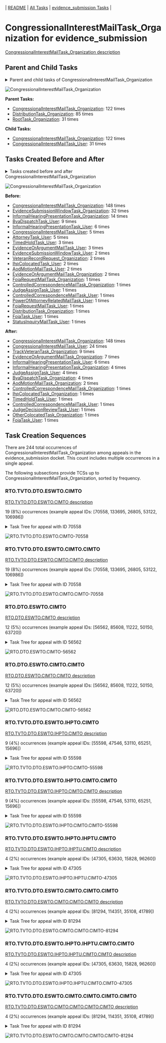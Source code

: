 <!-- DO NOT EDIT THIS FILE.  This file is autogenerated. -->
| [README](../README.md) | [All Tasks](../alltasks.md) | [evidence_submission Tasks](tasklist.md) |

# CongressionalInterestMailTask_Organization for evidence_submission

[CongressionalInterestMailTask_Organization description](../descr/CongressionalInterestMailTask_Organization.md)

## Parent and Child Tasks

<details><summary markdown='span'>Parent and child tasks of CongressionalInterestMailTask_Organization
</summary>

```
digraph G {
rankdir=LR;
node [shape=box]
"CongressionalInterestMailTask_Organization" -> "CongressionalInterestMailTask_Organization" [label=122]
"CongressionalInterestMailTask_Organization" -> "CongressionalInterestMailTask_User" [label=31]
"CongressionalInterestMailTask_Organization" -> "CongressionalInterestMailTask_Organization" [label=122]
"DistributionTask_Organization" -> "CongressionalInterestMailTask_Organization" [label=85]
"RootTask_Organization" -> "CongressionalInterestMailTask_Organization" [label=31]
}
```
</details>

![CongressionalInterestMailTask_Organization](dot/CongressionalInterestMailTask_Organization-parentchild.dot.png)

**Parent Tasks:**

   * [CongressionalInterestMailTask_Organization](CongressionalInterestMailTask_Organization.md): 122 times
   * [DistributionTask_Organization](DistributionTask_Organization.md): 85 times
   * [RootTask_Organization](RootTask_Organization.md): 31 times

**Child Tasks:**

   * [CongressionalInterestMailTask_Organization](CongressionalInterestMailTask_Organization.md): 122 times
   * [CongressionalInterestMailTask_User](CongressionalInterestMailTask_User.md): 31 times

## Tasks Created Before and After

<details><summary markdown='span'>Tasks created before and after CongressionalInterestMailTask_Organization</summary>

```
digraph G {
rankdir=LR;

"CongressionalInterestMailTask_Organization" -> "CongressionalInterestMailTask_Organization" [label=148]
"CongressionalInterestMailTask_Organization" -> "CongressionalInterestMailTask_User" [label=24]
"CongressionalInterestMailTask_Organization" -> "TrackVeteranTask_Organization" [label=9]
"CongressionalInterestMailTask_Organization" -> "EvidenceOrArgumentMailTask_Organization" [label=7]
"CongressionalInterestMailTask_Organization" -> "InformalHearingPresentationTask_User" [label=6]
"CongressionalInterestMailTask_Organization" -> "JudgeAssignTask_User" [label=4]
"CongressionalInterestMailTask_Organization" -> "InformalHearingPresentationTask_Organization" [label=4]
"CongressionalInterestMailTask_Organization" -> "BvaDispatchTask_Organization" [label=4]
"CongressionalInterestMailTask_Organization" -> "AodMotionMailTask_Organization" [label=2]
"CongressionalInterestMailTask_Organization" -> "TimedHoldTask_User" [label=1]
"CongressionalInterestMailTask_Organization" -> "OtherColocatedTask_Organization" [label=1]
"CongressionalInterestMailTask_Organization" -> "JudgeDecisionReviewTask_User" [label=1]
"CongressionalInterestMailTask_Organization" -> "IhpColocatedTask_Organization" [label=1]
"CongressionalInterestMailTask_Organization" -> "FoiaTask_User" [label=1]
"CongressionalInterestMailTask_Organization" -> "ControlledCorrespondenceMailTask_User" [label=1]
"CongressionalInterestMailTask_Organization" -> "ControlledCorrespondenceMailTask_Organization" [label=1]
"CongressionalInterestMailTask_Organization" -> "CongressionalInterestMailTask_Organization" [label=148]
"EvidenceSubmissionWindowTask_Organization" -> "CongressionalInterestMailTask_Organization" [label=32]
"InformalHearingPresentationTask_Organization" -> "CongressionalInterestMailTask_Organization" [label=14]
"BvaDispatchTask_User" -> "CongressionalInterestMailTask_Organization" [label=9]
"InformalHearingPresentationTask_User" -> "CongressionalInterestMailTask_Organization" [label=6]
"CongressionalInterestMailTask_User" -> "CongressionalInterestMailTask_Organization" [label=5]
"AttorneyTask_User" -> "CongressionalInterestMailTask_Organization" [label=5]
"TimedHoldTask_User" -> "CongressionalInterestMailTask_Organization" [label=3]
"EvidenceOrArgumentMailTask_User" -> "CongressionalInterestMailTask_Organization" [label=3]
"VeteranRecordRequest_Organization" -> "CongressionalInterestMailTask_Organization" [label=2]
"IhpColocatedTask_User" -> "CongressionalInterestMailTask_Organization" [label=2]
"EvidenceSubmissionWindowTask_User" -> "CongressionalInterestMailTask_Organization" [label=2]
"EvidenceOrArgumentMailTask_Organization" -> "CongressionalInterestMailTask_Organization" [label=2]
"AodMotionMailTask_User" -> "CongressionalInterestMailTask_Organization" [label=2]
"StatusInquiryMailTask_User" -> "CongressionalInterestMailTask_Organization" [label=1]
"PowerOfAttorneyRelatedMailTask_User" -> "CongressionalInterestMailTask_Organization" [label=1]
"JudgeAssignTask_User" -> "CongressionalInterestMailTask_Organization" [label=1]
"FoiaTask_User" -> "CongressionalInterestMailTask_Organization" [label=1]
"FoiaRequestMailTask_User" -> "CongressionalInterestMailTask_Organization" [label=1]
"FoiaRequestMailTask_Organization" -> "CongressionalInterestMailTask_Organization" [label=1]
"DistributionTask_Organization" -> "CongressionalInterestMailTask_Organization" [label=1]
"ControlledCorrespondenceMailTask_User" -> "CongressionalInterestMailTask_Organization" [label=1]
"ControlledCorrespondenceMailTask_Organization" -> "CongressionalInterestMailTask_Organization" [label=1]
}
```
</details>

![CongressionalInterestMailTask_Organization](dot/CongressionalInterestMailTask_Organization.dot.png)

**Before:**

   * [CongressionalInterestMailTask_Organization](CongressionalInterestMailTask_Organization.md): 148 times
   * [EvidenceSubmissionWindowTask_Organization](EvidenceSubmissionWindowTask_Organization.md): 32 times
   * [InformalHearingPresentationTask_Organization](InformalHearingPresentationTask_Organization.md): 14 times
   * [BvaDispatchTask_User](BvaDispatchTask_User.md): 9 times
   * [InformalHearingPresentationTask_User](InformalHearingPresentationTask_User.md): 6 times
   * [CongressionalInterestMailTask_User](CongressionalInterestMailTask_User.md): 5 times
   * [AttorneyTask_User](AttorneyTask_User.md): 5 times
   * [TimedHoldTask_User](TimedHoldTask_User.md): 3 times
   * [EvidenceOrArgumentMailTask_User](EvidenceOrArgumentMailTask_User.md): 3 times
   * [EvidenceSubmissionWindowTask_User](EvidenceSubmissionWindowTask_User.md): 2 times
   * [VeteranRecordRequest_Organization](VeteranRecordRequest_Organization.md): 2 times
   * [IhpColocatedTask_User](IhpColocatedTask_User.md): 2 times
   * [AodMotionMailTask_User](AodMotionMailTask_User.md): 2 times
   * [EvidenceOrArgumentMailTask_Organization](EvidenceOrArgumentMailTask_Organization.md): 2 times
   * [FoiaRequestMailTask_Organization](FoiaRequestMailTask_Organization.md): 1 times
   * [ControlledCorrespondenceMailTask_Organization](ControlledCorrespondenceMailTask_Organization.md): 1 times
   * [JudgeAssignTask_User](JudgeAssignTask_User.md): 1 times
   * [ControlledCorrespondenceMailTask_User](ControlledCorrespondenceMailTask_User.md): 1 times
   * [PowerOfAttorneyRelatedMailTask_User](PowerOfAttorneyRelatedMailTask_User.md): 1 times
   * [FoiaRequestMailTask_User](FoiaRequestMailTask_User.md): 1 times
   * [DistributionTask_Organization](DistributionTask_Organization.md): 1 times
   * [FoiaTask_User](FoiaTask_User.md): 1 times
   * [StatusInquiryMailTask_User](StatusInquiryMailTask_User.md): 1 times

**After:**

   * [CongressionalInterestMailTask_Organization](CongressionalInterestMailTask_Organization.md): 148 times
   * [CongressionalInterestMailTask_User](CongressionalInterestMailTask_User.md): 24 times
   * [TrackVeteranTask_Organization](TrackVeteranTask_Organization.md): 9 times
   * [EvidenceOrArgumentMailTask_Organization](EvidenceOrArgumentMailTask_Organization.md): 7 times
   * [InformalHearingPresentationTask_User](InformalHearingPresentationTask_User.md): 6 times
   * [InformalHearingPresentationTask_Organization](InformalHearingPresentationTask_Organization.md): 4 times
   * [JudgeAssignTask_User](JudgeAssignTask_User.md): 4 times
   * [BvaDispatchTask_Organization](BvaDispatchTask_Organization.md): 4 times
   * [AodMotionMailTask_Organization](AodMotionMailTask_Organization.md): 2 times
   * [ControlledCorrespondenceMailTask_Organization](ControlledCorrespondenceMailTask_Organization.md): 1 times
   * [IhpColocatedTask_Organization](IhpColocatedTask_Organization.md): 1 times
   * [TimedHoldTask_User](TimedHoldTask_User.md): 1 times
   * [ControlledCorrespondenceMailTask_User](ControlledCorrespondenceMailTask_User.md): 1 times
   * [JudgeDecisionReviewTask_User](JudgeDecisionReviewTask_User.md): 1 times
   * [OtherColocatedTask_Organization](OtherColocatedTask_Organization.md): 1 times
   * [FoiaTask_User](FoiaTask_User.md): 1 times

## Task Creation Sequences

There are 244 total occurrences of CongressionalInterestMailTask_Organization among appeals in the evidence_submission docket.  This count includes multiple occurrences in a single appeal.

The following subsections provide TCSs up to CongressionalInterestMailTask_Organization, sorted by frequency.

### RTO.TVTO.DTO.ESWTO.CIMTO

[RTO.TVTO.DTO.ESWTO.CIMTO description](../descr/RTO.TVTO.DTO.ESWTO.CIMTO.md)

19 (8%) occurrences (example appeal IDs: [70558, 133695, 26805, 53122, 106986])

<details><summary markdown='span'>Task Tree for appeal with ID 70558</summary>

```
@startuml
skinparam {
  ObjectBorderColor #555
  ObjectBorderThickness 0
  ObjectFontStyle bold
  ObjectFontSize 14
  ObjectAttributeFontColor #333
  ObjectAttributeFontSize 12
}
  object 0.RootTask #8dd3c7 {
Organization
}
  object 1.TrackVeteranTask #bebada {
Organization
}
  object 2.DistributionTask #ffffb3 {
Organization
}
  object 3.EvidenceSubmissionWindowTask #fccde5 {
Organization
}
  object 4.CongressionalInterestMailTask #fccde5 {
Organization  <back:white>    </back>
}
  object 5.CongressionalInterestMailTask #fccde5 {
Organization  <back:white>    </back>
}
  object 6.EvidenceOrArgumentMailTask #ffffb3 {
Organization
}
0.RootTask -- 1.TrackVeteranTask
0.RootTask -- 2.DistributionTask
2.DistributionTask -- 3.EvidenceSubmissionWindowTask
2.DistributionTask -- 4.CongressionalInterestMailTask
4.CongressionalInterestMailTask -- 5.CongressionalInterestMailTask
0.RootTask -- 6.EvidenceOrArgumentMailTask
@enduml
```
</details>

![RTO.TVTO.DTO.ESWTO.CIMTO-70558](uml/RTO.TVTO.DTO.ESWTO.CIMTO-70558.png)

### RTO.TVTO.DTO.ESWTO.CIMTO.CIMTO

[RTO.TVTO.DTO.ESWTO.CIMTO.CIMTO description](../descr/RTO.TVTO.DTO.ESWTO.CIMTO.CIMTO.md)

19 (8%) occurrences (example appeal IDs: [70558, 133695, 26805, 53122, 106986])

<details><summary markdown='span'>Task Tree for appeal with ID 70558</summary>

```
@startuml
skinparam {
  ObjectBorderColor #555
  ObjectBorderThickness 0
  ObjectFontStyle bold
  ObjectFontSize 14
  ObjectAttributeFontColor #333
  ObjectAttributeFontSize 12
}
  object 0.RootTask #8dd3c7 {
Organization
}
  object 1.TrackVeteranTask #bebada {
Organization
}
  object 2.DistributionTask #ffffb3 {
Organization
}
  object 3.EvidenceSubmissionWindowTask #fccde5 {
Organization
}
  object 4.CongressionalInterestMailTask #fccde5 {
Organization  <back:white>    </back>
}
  object 5.CongressionalInterestMailTask #fccde5 {
Organization  <back:white>    </back>
}
  object 6.EvidenceOrArgumentMailTask #ffffb3 {
Organization
}
0.RootTask -- 1.TrackVeteranTask
0.RootTask -- 2.DistributionTask
2.DistributionTask -- 3.EvidenceSubmissionWindowTask
2.DistributionTask -- 4.CongressionalInterestMailTask
4.CongressionalInterestMailTask -- 5.CongressionalInterestMailTask
0.RootTask -- 6.EvidenceOrArgumentMailTask
@enduml
```
</details>

![RTO.TVTO.DTO.ESWTO.CIMTO.CIMTO-70558](uml/RTO.TVTO.DTO.ESWTO.CIMTO.CIMTO-70558.png)

### RTO.DTO.ESWTO.CIMTO

[RTO.DTO.ESWTO.CIMTO description](../descr/RTO.DTO.ESWTO.CIMTO.md)

12 (5%) occurrences (example appeal IDs: [56562, 85608, 11222, 50150, 63720])

<details><summary markdown='span'>Task Tree for appeal with ID 56562</summary>

```
@startuml
skinparam {
  ObjectBorderColor #555
  ObjectBorderThickness 0
  ObjectFontStyle bold
  ObjectFontSize 14
  ObjectAttributeFontColor #333
  ObjectAttributeFontSize 12
}
  object 0.RootTask #8dd3c7 {
Organization
}
  object 1.DistributionTask #ffffb3 {
Organization
}
  object 2.EvidenceSubmissionWindowTask #fccde5 {
Organization
}
  object 3.CongressionalInterestMailTask #fccde5 {
Organization  <back:white>    </back>
}
  object 4.CongressionalInterestMailTask #fccde5 {
Organization  <back:white>    </back>
}
0.RootTask -- 1.DistributionTask
1.DistributionTask -- 2.EvidenceSubmissionWindowTask
1.DistributionTask -- 3.CongressionalInterestMailTask
3.CongressionalInterestMailTask -- 4.CongressionalInterestMailTask
@enduml
```
</details>

![RTO.DTO.ESWTO.CIMTO-56562](uml/RTO.DTO.ESWTO.CIMTO-56562.png)

### RTO.DTO.ESWTO.CIMTO.CIMTO

[RTO.DTO.ESWTO.CIMTO.CIMTO description](../descr/RTO.DTO.ESWTO.CIMTO.CIMTO.md)

12 (5%) occurrences (example appeal IDs: [56562, 85608, 11222, 50150, 63720])

<details><summary markdown='span'>Task Tree for appeal with ID 56562</summary>

```
@startuml
skinparam {
  ObjectBorderColor #555
  ObjectBorderThickness 0
  ObjectFontStyle bold
  ObjectFontSize 14
  ObjectAttributeFontColor #333
  ObjectAttributeFontSize 12
}
  object 0.RootTask #8dd3c7 {
Organization
}
  object 1.DistributionTask #ffffb3 {
Organization
}
  object 2.EvidenceSubmissionWindowTask #fccde5 {
Organization
}
  object 3.CongressionalInterestMailTask #fccde5 {
Organization  <back:white>    </back>
}
  object 4.CongressionalInterestMailTask #fccde5 {
Organization  <back:white>    </back>
}
0.RootTask -- 1.DistributionTask
1.DistributionTask -- 2.EvidenceSubmissionWindowTask
1.DistributionTask -- 3.CongressionalInterestMailTask
3.CongressionalInterestMailTask -- 4.CongressionalInterestMailTask
@enduml
```
</details>

![RTO.DTO.ESWTO.CIMTO.CIMTO-56562](uml/RTO.DTO.ESWTO.CIMTO.CIMTO-56562.png)

### RTO.TVTO.DTO.ESWTO.IHPTO.CIMTO

[RTO.TVTO.DTO.ESWTO.IHPTO.CIMTO description](../descr/RTO.TVTO.DTO.ESWTO.IHPTO.CIMTO.md)

9 (4%) occurrences (example appeal IDs: [55598, 47546, 53110, 65251, 15696])

<details><summary markdown='span'>Task Tree for appeal with ID 55598</summary>

```
@startuml
skinparam {
  ObjectBorderColor #555
  ObjectBorderThickness 0
  ObjectFontStyle bold
  ObjectFontSize 14
  ObjectAttributeFontColor #333
  ObjectAttributeFontSize 12
}
  object 0.RootTask #8dd3c7 {
Organization
}
  object 1.TrackVeteranTask #bebada {
Organization
}
  object 2.DistributionTask #ffffb3 {
Organization
}
  object 3.EvidenceSubmissionWindowTask #fccde5 {
Organization
}
  object 4.InformalHearingPresentationTask #fdb462 {
Organization
}
  object 5.CongressionalInterestMailTask #fccde5 {
Organization  <back:white>    </back>
}
  object 6.CongressionalInterestMailTask #fccde5 {
Organization  <back:white>    </back>
}
  object 7.InformalHearingPresentationTask #fdb462 {
User
}
  object 8.ControlledCorrespondenceMailTask #ffffb3 {
Organization
}
  object 9.ControlledCorrespondenceMailTask #ffffb3 {
Organization
}
  object 10.ControlledCorrespondenceMailTask #ffffb3 {
User
}
  object 11.InformalHearingPresentationTask #fdb462 {
User
}
  object 12.TrackVeteranTask #bebada {
Organization
}
0.RootTask -- 1.TrackVeteranTask
0.RootTask -- 2.DistributionTask
2.DistributionTask -- 3.EvidenceSubmissionWindowTask
2.DistributionTask -- 4.InformalHearingPresentationTask
2.DistributionTask -- 5.CongressionalInterestMailTask
5.CongressionalInterestMailTask -- 6.CongressionalInterestMailTask
4.InformalHearingPresentationTask -- 7.InformalHearingPresentationTask
0.RootTask -- 8.ControlledCorrespondenceMailTask
8.ControlledCorrespondenceMailTask -- 9.ControlledCorrespondenceMailTask
9.ControlledCorrespondenceMailTask -- 10.ControlledCorrespondenceMailTask
4.InformalHearingPresentationTask -- 11.InformalHearingPresentationTask
0.RootTask -- 12.TrackVeteranTask
@enduml
```
</details>

![RTO.TVTO.DTO.ESWTO.IHPTO.CIMTO-55598](uml/RTO.TVTO.DTO.ESWTO.IHPTO.CIMTO-55598.png)

### RTO.TVTO.DTO.ESWTO.IHPTO.CIMTO.CIMTO

[RTO.TVTO.DTO.ESWTO.IHPTO.CIMTO.CIMTO description](../descr/RTO.TVTO.DTO.ESWTO.IHPTO.CIMTO.CIMTO.md)

9 (4%) occurrences (example appeal IDs: [55598, 47546, 53110, 65251, 15696])

<details><summary markdown='span'>Task Tree for appeal with ID 55598</summary>

```
@startuml
skinparam {
  ObjectBorderColor #555
  ObjectBorderThickness 0
  ObjectFontStyle bold
  ObjectFontSize 14
  ObjectAttributeFontColor #333
  ObjectAttributeFontSize 12
}
  object 0.RootTask #8dd3c7 {
Organization
}
  object 1.TrackVeteranTask #bebada {
Organization
}
  object 2.DistributionTask #ffffb3 {
Organization
}
  object 3.EvidenceSubmissionWindowTask #fccde5 {
Organization
}
  object 4.InformalHearingPresentationTask #fdb462 {
Organization
}
  object 5.CongressionalInterestMailTask #fccde5 {
Organization  <back:white>    </back>
}
  object 6.CongressionalInterestMailTask #fccde5 {
Organization  <back:white>    </back>
}
  object 7.InformalHearingPresentationTask #fdb462 {
User
}
  object 8.ControlledCorrespondenceMailTask #ffffb3 {
Organization
}
  object 9.ControlledCorrespondenceMailTask #ffffb3 {
Organization
}
  object 10.ControlledCorrespondenceMailTask #ffffb3 {
User
}
  object 11.InformalHearingPresentationTask #fdb462 {
User
}
  object 12.TrackVeteranTask #bebada {
Organization
}
0.RootTask -- 1.TrackVeteranTask
0.RootTask -- 2.DistributionTask
2.DistributionTask -- 3.EvidenceSubmissionWindowTask
2.DistributionTask -- 4.InformalHearingPresentationTask
2.DistributionTask -- 5.CongressionalInterestMailTask
5.CongressionalInterestMailTask -- 6.CongressionalInterestMailTask
4.InformalHearingPresentationTask -- 7.InformalHearingPresentationTask
0.RootTask -- 8.ControlledCorrespondenceMailTask
8.ControlledCorrespondenceMailTask -- 9.ControlledCorrespondenceMailTask
9.ControlledCorrespondenceMailTask -- 10.ControlledCorrespondenceMailTask
4.InformalHearingPresentationTask -- 11.InformalHearingPresentationTask
0.RootTask -- 12.TrackVeteranTask
@enduml
```
</details>

![RTO.TVTO.DTO.ESWTO.IHPTO.CIMTO.CIMTO-55598](uml/RTO.TVTO.DTO.ESWTO.IHPTO.CIMTO.CIMTO-55598.png)

### RTO.TVTO.DTO.ESWTO.IHPTO.IHPTU.CIMTO

[RTO.TVTO.DTO.ESWTO.IHPTO.IHPTU.CIMTO description](../descr/RTO.TVTO.DTO.ESWTO.IHPTO.IHPTU.CIMTO.md)

4 (2%) occurrences (example appeal IDs: [47305, 63630, 15828, 96260])

<details><summary markdown='span'>Task Tree for appeal with ID 47305</summary>

```
@startuml
skinparam {
  ObjectBorderColor #555
  ObjectBorderThickness 0
  ObjectFontStyle bold
  ObjectFontSize 14
  ObjectAttributeFontColor #333
  ObjectAttributeFontSize 12
}
  object 0.RootTask #8dd3c7 {
Organization
}
  object 1.TrackVeteranTask #bebada {
Organization
}
  object 2.DistributionTask #ffffb3 {
Organization
}
  object 3.EvidenceSubmissionWindowTask #fccde5 {
Organization
}
  object 4.InformalHearingPresentationTask #fdb462 {
Organization
}
  object 5.InformalHearingPresentationTask #fdb462 {
User
}
  object 6.CongressionalInterestMailTask #fccde5 {
Organization  <back:white>    </back>
}
  object 7.CongressionalInterestMailTask #fccde5 {
Organization  <back:white>    </back>
}
  object 8.TrackVeteranTask #bebada {
Organization
}
0.RootTask -- 1.TrackVeteranTask
0.RootTask -- 2.DistributionTask
2.DistributionTask -- 3.EvidenceSubmissionWindowTask
2.DistributionTask -- 4.InformalHearingPresentationTask
4.InformalHearingPresentationTask -- 5.InformalHearingPresentationTask
2.DistributionTask -- 6.CongressionalInterestMailTask
6.CongressionalInterestMailTask -- 7.CongressionalInterestMailTask
0.RootTask -- 8.TrackVeteranTask
@enduml
```
</details>

![RTO.TVTO.DTO.ESWTO.IHPTO.IHPTU.CIMTO-47305](uml/RTO.TVTO.DTO.ESWTO.IHPTO.IHPTU.CIMTO-47305.png)

### RTO.TVTO.DTO.ESWTO.CIMTO.CIMTO.CIMTO

[RTO.TVTO.DTO.ESWTO.CIMTO.CIMTO.CIMTO description](../descr/RTO.TVTO.DTO.ESWTO.CIMTO.CIMTO.CIMTO.md)

4 (2%) occurrences (example appeal IDs: [81294, 114351, 35108, 41789])

<details><summary markdown='span'>Task Tree for appeal with ID 81294</summary>

```
@startuml
skinparam {
  ObjectBorderColor #555
  ObjectBorderThickness 0
  ObjectFontStyle bold
  ObjectFontSize 14
  ObjectAttributeFontColor #333
  ObjectAttributeFontSize 12
}
  object 0.RootTask #8dd3c7 {
Organization
}
  object 1.TrackVeteranTask #bebada {
Organization
}
  object 2.DistributionTask #ffffb3 {
Organization
}
  object 3.EvidenceSubmissionWindowTask #fccde5 {
Organization
}
  object 4.InformalHearingPresentationTask #fdb462 {
Organization
}
  object 5.CongressionalInterestMailTask #fccde5 {
Organization  <back:white>    </back>
}
  object 6.CongressionalInterestMailTask #fccde5 {
Organization  <back:white>    </back>
}
  object 7.CongressionalInterestMailTask #fccde5 {
Organization  <back:white>    </back>
}
  object 8.CongressionalInterestMailTask #fccde5 {
Organization  <back:white>    </back>
}
0.RootTask -- 1.TrackVeteranTask
0.RootTask -- 2.DistributionTask
2.DistributionTask -- 3.EvidenceSubmissionWindowTask
2.DistributionTask -- 4.InformalHearingPresentationTask
2.DistributionTask -- 5.CongressionalInterestMailTask
5.CongressionalInterestMailTask -- 6.CongressionalInterestMailTask
2.DistributionTask -- 7.CongressionalInterestMailTask
7.CongressionalInterestMailTask -- 8.CongressionalInterestMailTask
@enduml
```
</details>

![RTO.TVTO.DTO.ESWTO.CIMTO.CIMTO.CIMTO-81294](uml/RTO.TVTO.DTO.ESWTO.CIMTO.CIMTO.CIMTO-81294.png)

### RTO.TVTO.DTO.ESWTO.IHPTO.IHPTU.CIMTO.CIMTO

[RTO.TVTO.DTO.ESWTO.IHPTO.IHPTU.CIMTO.CIMTO description](../descr/RTO.TVTO.DTO.ESWTO.IHPTO.IHPTU.CIMTO.CIMTO.md)

4 (2%) occurrences (example appeal IDs: [47305, 63630, 15828, 96260])

<details><summary markdown='span'>Task Tree for appeal with ID 47305</summary>

```
@startuml
skinparam {
  ObjectBorderColor #555
  ObjectBorderThickness 0
  ObjectFontStyle bold
  ObjectFontSize 14
  ObjectAttributeFontColor #333
  ObjectAttributeFontSize 12
}
  object 0.RootTask #8dd3c7 {
Organization
}
  object 1.TrackVeteranTask #bebada {
Organization
}
  object 2.DistributionTask #ffffb3 {
Organization
}
  object 3.EvidenceSubmissionWindowTask #fccde5 {
Organization
}
  object 4.InformalHearingPresentationTask #fdb462 {
Organization
}
  object 5.InformalHearingPresentationTask #fdb462 {
User
}
  object 6.CongressionalInterestMailTask #fccde5 {
Organization  <back:white>    </back>
}
  object 7.CongressionalInterestMailTask #fccde5 {
Organization  <back:white>    </back>
}
  object 8.TrackVeteranTask #bebada {
Organization
}
0.RootTask -- 1.TrackVeteranTask
0.RootTask -- 2.DistributionTask
2.DistributionTask -- 3.EvidenceSubmissionWindowTask
2.DistributionTask -- 4.InformalHearingPresentationTask
4.InformalHearingPresentationTask -- 5.InformalHearingPresentationTask
2.DistributionTask -- 6.CongressionalInterestMailTask
6.CongressionalInterestMailTask -- 7.CongressionalInterestMailTask
0.RootTask -- 8.TrackVeteranTask
@enduml
```
</details>

![RTO.TVTO.DTO.ESWTO.IHPTO.IHPTU.CIMTO.CIMTO-47305](uml/RTO.TVTO.DTO.ESWTO.IHPTO.IHPTU.CIMTO.CIMTO-47305.png)

### RTO.TVTO.DTO.ESWTO.CIMTO.CIMTO.CIMTO.CIMTO

[RTO.TVTO.DTO.ESWTO.CIMTO.CIMTO.CIMTO.CIMTO description](../descr/RTO.TVTO.DTO.ESWTO.CIMTO.CIMTO.CIMTO.CIMTO.md)

4 (2%) occurrences (example appeal IDs: [81294, 114351, 35108, 41789])

<details><summary markdown='span'>Task Tree for appeal with ID 81294</summary>

```
@startuml
skinparam {
  ObjectBorderColor #555
  ObjectBorderThickness 0
  ObjectFontStyle bold
  ObjectFontSize 14
  ObjectAttributeFontColor #333
  ObjectAttributeFontSize 12
}
  object 0.RootTask #8dd3c7 {
Organization
}
  object 1.TrackVeteranTask #bebada {
Organization
}
  object 2.DistributionTask #ffffb3 {
Organization
}
  object 3.EvidenceSubmissionWindowTask #fccde5 {
Organization
}
  object 4.InformalHearingPresentationTask #fdb462 {
Organization
}
  object 5.CongressionalInterestMailTask #fccde5 {
Organization  <back:white>    </back>
}
  object 6.CongressionalInterestMailTask #fccde5 {
Organization  <back:white>    </back>
}
  object 7.CongressionalInterestMailTask #fccde5 {
Organization  <back:white>    </back>
}
  object 8.CongressionalInterestMailTask #fccde5 {
Organization  <back:white>    </back>
}
0.RootTask -- 1.TrackVeteranTask
0.RootTask -- 2.DistributionTask
2.DistributionTask -- 3.EvidenceSubmissionWindowTask
2.DistributionTask -- 4.InformalHearingPresentationTask
2.DistributionTask -- 5.CongressionalInterestMailTask
5.CongressionalInterestMailTask -- 6.CongressionalInterestMailTask
2.DistributionTask -- 7.CongressionalInterestMailTask
7.CongressionalInterestMailTask -- 8.CongressionalInterestMailTask
@enduml
```
</details>

![RTO.TVTO.DTO.ESWTO.CIMTO.CIMTO.CIMTO.CIMTO-81294](uml/RTO.TVTO.DTO.ESWTO.CIMTO.CIMTO.CIMTO.CIMTO-81294.png)

